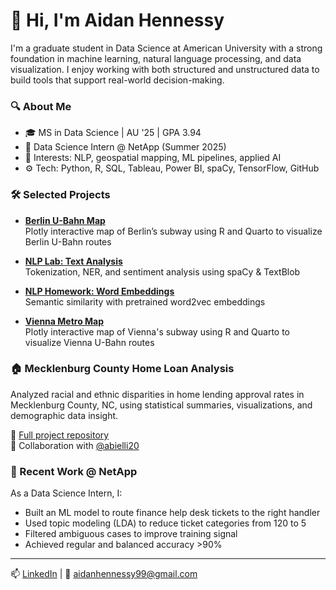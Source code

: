 # 👋 Hi, I'm Aidan Hennessy

I'm a graduate student in Data Science at American University with a strong foundation in machine learning, natural language processing, and data visualization. I enjoy working with both structured and unstructured data to build tools that support real-world decision-making.

### 🔍 About Me
- 🎓 MS in Data Science | AU '25 | GPA 3.94
- 💼 Data Science Intern @ NetApp (Summer 2025)
- 🧠 Interests: NLP, geospatial mapping, ML pipelines, applied AI
- ⚙️ Tech: Python, R, SQL, Tableau, Power BI, spaCy, TensorFlow, GitHub

### 🛠️ Selected Projects
- **[Berlin U-Bahn Map](https://github.com/ahennessy25/berlin-subway-visualization)**  
  Plotly interactive map of Berlin’s subway using R and Quarto to visualize Berlin U-Bahn routes

- **[NLP Lab: Text Analysis](https://github.com/ahennessy25/nlp-lab-text-analysis)**  
  Tokenization, NER, and sentiment analysis using spaCy & TextBlob

- **[NLP Homework: Word Embeddings](https://github.com/ahennessy25/nlp-homework-word-embeddings)**  
  Semantic similarity with pretrained word2vec embeddings

- **[Vienna Metro Map](https://github.com/ahennessy25/metro-ahennessy)**  
  Plotly interactive map of Vienna's subway using R and Quarto to visualize Vienna U-Bahn routes

### 🏠 Mecklenburg County Home Loan Analysis

Analyzed racial and ethnic disparities in home lending approval rates in Mecklenburg County, NC, using statistical summaries, visualizations, and demographic data insight.

🔗 [Full project repository](https://github.com/abielli20/2023-Mecklenburg-Loan-Analysis)  
🤝 Collaboration with [@abielli20](https://github.com/abielli20)

### 💼 Recent Work @ NetApp
As a Data Science Intern, I:
- Built an ML model to route finance help desk tickets to the right handler
- Used topic modeling (LDA) to reduce ticket categories from 120 to 5
- Filtered ambiguous cases to improve training signal
- Achieved regular and balanced accuracy >90%

---

📫 [LinkedIn](https://www.linkedin.com/in/aidanhennessy) | 📧 aidanhennessy99@gmail.com
